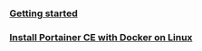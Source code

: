 ### [Getting started](https://portal.portainer.io/knowledge/getting-started)
### [Install Portainer CE with Docker on Linux](https://docs.portainer.io/start/install-ce/server/docker/linux)
